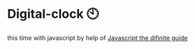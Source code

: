 # Digital-clock 🕙                                                                                                                                                                                                                                                                           
this time with javascript by help of <a href="https://www.oreilly.com/library/view/javascript-the-definitive/0596101996/">Javascript the difinite guide</a>  
 
   
